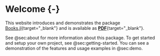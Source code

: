 # Welcome {-}

[//]: # (This file is only included on the website.)

This website introduces and demonstrates the package [Books.jl](https://github.com/rikhuijzer/Books.jl){target="_blank"} and is available as [**PDF**](/books.pdf){target="_blank"}.

See @sec:about for more information about this package.
To get started and setup your own project, see @sec:getting-started.
You can see a demonstration of the features and usage examples in @sec:demo.
